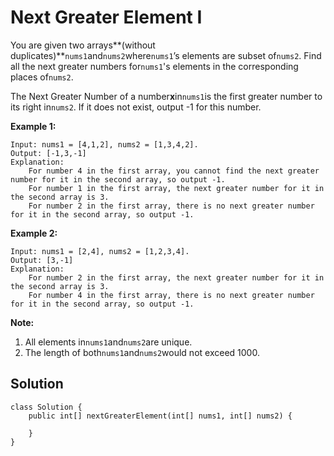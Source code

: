 # Next Greater Element I

You are given two arrays**\(without duplicates\)**`nums1`and`nums2`where`nums1`’s elements are subset of`nums2`. Find all the next greater numbers for`nums1`'s elements in the corresponding places of`nums2`.

The Next Greater Number of a number**x**in`nums1`is the first greater number to its right in`nums2`. If it does not exist, output -1 for this number.

**Example 1:**

```
Input: nums1 = [4,1,2], nums2 = [1,3,4,2].
Output: [-1,3,-1]
Explanation:
    For number 4 in the first array, you cannot find the next greater number for it in the second array, so output -1.
    For number 1 in the first array, the next greater number for it in the second array is 3.
    For number 2 in the first array, there is no next greater number for it in the second array, so output -1.
```

**Example 2:**

```
Input: nums1 = [2,4], nums2 = [1,2,3,4].
Output: [3,-1]
Explanation:
    For number 2 in the first array, the next greater number for it in the second array is 3.
    For number 4 in the first array, there is no next greater number for it in the second array, so output -1.
```

**Note:**

1. All elements in`nums1`and`nums2`are unique.
2. The length of both`nums1`and`nums2`would not exceed 1000.

## Solution

```
class Solution {
    public int[] nextGreaterElement(int[] nums1, int[] nums2) {
        
    }
}
```



